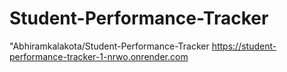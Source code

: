 # Student-Performance-Tracker
"Abhiramkalakota/Student-Performance-Tracker
https://student-performance-tracker-1-nrwo.onrender.com
